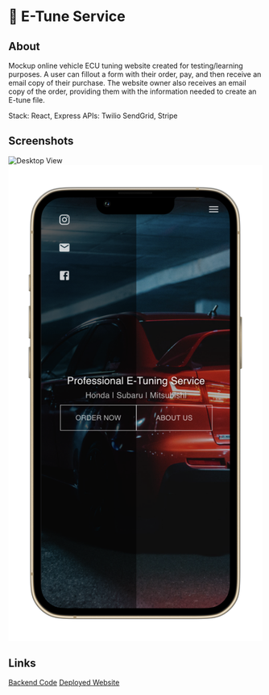 # 🚗 E-Tune Service

## About

Mockup online vehicle ECU tuning website created for testing/learning purposes.
A user can fillout a form with their order, pay, and then receive an email copy of their purchase. The website owner also receives an email copy of the order, providing them with the information needed to create an E-tune file. 

Stack: React, Express
APIs: Twilio SendGrid, Stripe

## Screenshots
![Desktop View](https://github.com/nyozov/etune/blob/master/src/assets/wide-view.png?raw=true)
![Mobile View](https://github.com/nyozov/etune/blob/master/src/assets/phone-view.png?=x100)

## Links

[Backend Code](https://github.com/nyozov/etune-api)
[Deployed Website](https://nifty-chandrasekhar-58abcd.netlify.app/)